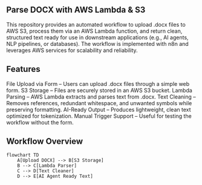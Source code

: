 ## Parse DOCX with AWS Lambda & S3

This repository provides an automated workflow to upload .docx files to AWS S3, process them via an AWS Lambda function, and return clean, structured text ready for use in downstream applications (e.g., AI agents, NLP pipelines, or databases). The workflow is implemented with n8n and leverages AWS services for scalability and reliability.

## Features
File Upload via Form – Users can upload .docx files through a simple web form.
S3 Storage – Files are securely stored in an AWS S3 bucket.
Lambda Parsing – AWS Lambda extracts and parses text from .docx.
Text Cleaning – Removes references, redundant whitespace, and unwanted symbols while preserving formatting.
AI-Ready Output – Produces lightweight, clean text optimized for tokenization.
Manual Trigger Support – Useful for testing the workflow without the form.

## Workflow Overview

```mermaid
flowchart TD
    A[Upload DOCX] --> B[S3 Storage]
    B --> C[Lambda Parser]
    C --> D[Text Cleaner]
    D --> E[AI Agent Ready Text]
